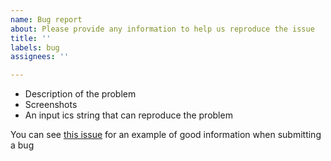 ```yaml
---
name: Bug report
about: Please provide any information to help us reproduce the issue
title: ''
labels: bug
assignees: ''

---
```


- Description of the problem
- Screenshots
- An input ics string that can reproduce the problem

You can see [this issue](https://github.com/derekantrican/GAS-ICS-Sync/issues/34) for an example of good information when submitting a bug
